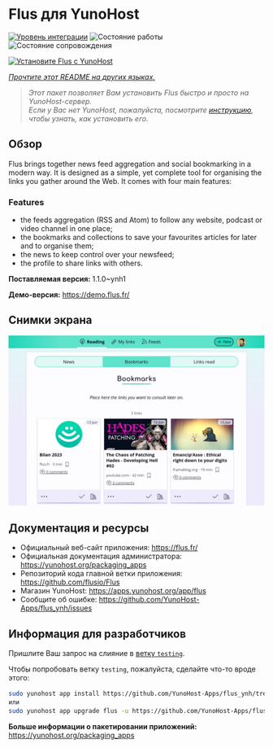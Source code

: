 <!--
Важно: этот README был автоматически сгенерирован <https://github.com/YunoHost/apps/tree/master/tools/readme_generator>
Он НЕ ДОЛЖЕН редактироваться вручную.
-->

# Flus для YunoHost

[![Уровень интеграции](https://dash.yunohost.org/integration/flus.svg)](https://ci-apps.yunohost.org/ci/apps/flus/) ![Состояние работы](https://ci-apps.yunohost.org/ci/badges/flus.status.svg) ![Состояние сопровождения](https://ci-apps.yunohost.org/ci/badges/flus.maintain.svg)

[![Установите Flus с YunoHost](https://install-app.yunohost.org/install-with-yunohost.svg)](https://install-app.yunohost.org/?app=flus)

*[Прочтите этот README на других языках.](./ALL_README.md)*

> *Этот пакет позволяет Вам установить Flus быстро и просто на YunoHost-сервер.*  
> *Если у Вас нет YunoHost, пожалуйста, посмотрите [инструкцию](https://yunohost.org/install), чтобы узнать, как установить его.*

## Обзор

Flus brings together news feed aggregation and social bookmarking in a modern way. It is designed as a simple, yet complete tool for organising the links you gather around the Web. It comes with four main features:
### Features

- the feeds aggregation (RSS and Atom) to follow any website, podcast or video channel in one place;
- the bookmarks and collections to save your favourites articles for later and to organise them;
- the news to keep control over your newsfeed;
- the profile to share links with others.


**Поставляемая версия:** 1.1.0~ynh1

**Демо-версия:** <https://demo.flus.fr/>

## Снимки экрана

![Снимок экрана Flus](./doc/screenshots/screenshot.png)

## Документация и ресурсы

- Официальный веб-сайт приложения: <https://flus.fr/>
- Официальная документация администратора: <https://yunohost.org/packaging_apps>
- Репозиторий кода главной ветки приложения: <https://github.com/flusio/Flus>
- Магазин YunoHost: <https://apps.yunohost.org/app/flus>
- Сообщите об ошибке: <https://github.com/YunoHost-Apps/flus_ynh/issues>

## Информация для разработчиков

Пришлите Ваш запрос на слияние в [ветку `testing`](https://github.com/YunoHost-Apps/flus_ynh/tree/testing).

Чтобы попробовать ветку `testing`, пожалуйста, сделайте что-то вроде этого:

```bash
sudo yunohost app install https://github.com/YunoHost-Apps/flus_ynh/tree/testing --debug
или
sudo yunohost app upgrade flus -u https://github.com/YunoHost-Apps/flus_ynh/tree/testing --debug
```

**Больше информации о пакетировании приложений:** <https://yunohost.org/packaging_apps>
